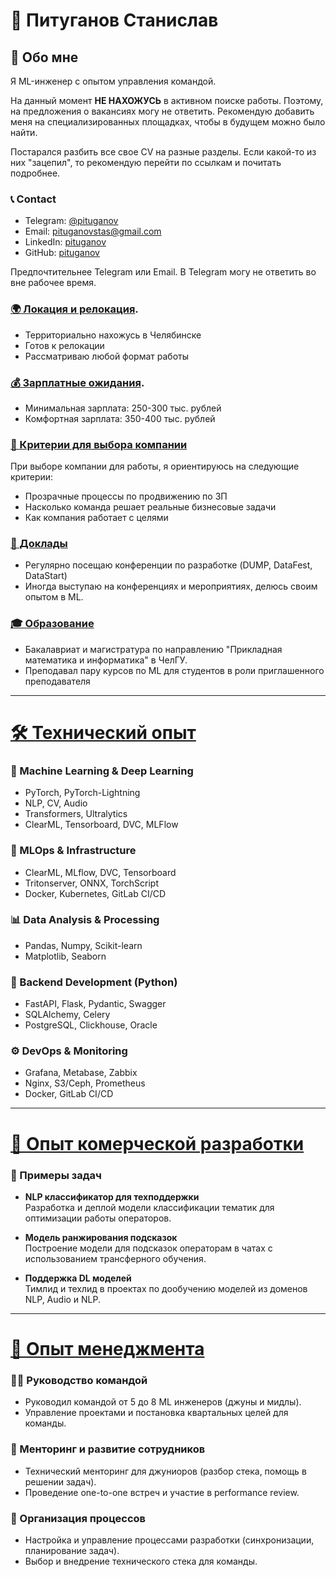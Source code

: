 # 👤 Питуганов Станислав

## 📝 Обо мне

Я ML-инженер с опытом управления командой.

На данный момент **НЕ НАХОЖУСЬ** в активном поиске работы.
Поэтому, на предложения о вакансиях могу не ответить. Рекомендую добавить меня на специализированных площадках, чтобы в будущем можно было найти.

Постарался разбить все свое CV на разные разделы. 
Если какой-то из них "зацепил", то рекомендую перейти по ссылкам и почитать подробнее.

### 📞 Contact
- Telegram: [@pituganov](https://t.me/pituganov)
- Email: [pituganovstas@gmail.com](mailto:pituganovstas@gmail.com)
- LinkedIn: [pituganov](https://linkedin.com/in/pituganov)
- GitHub: [pituganov](https://github.com/pituganov)

Предпочтительнее Telegram или Email. В Telegram могу не ответить во вне рабочее время.

### [🌍 Локация и релокация](./about-me/location.md).

- Территориально нахожусь в Челябинске
- Готов к релокации
- Рассматриваю любой формат работы

### [💰 Зарплатные ожидания](./about-me/salary.md).
- Минимальная зарплата: 250-300 тыс. рублей
- Комфортная зарплата: 350-400 тыс. рублей

### [🏢 Критерии для выбора компании](./about-me/criteria-for-company.md)

При выборе компании для работы, я ориентируюсь на следующие критерии:
- Прозрачные процессы по продвижению по ЗП
- Насколько команда решает реальные бизнесовые задачи
- Как компания работает с целями

### [🎤 Доклады](./about-me/speeches.md)

- Регулярно посещаю конференции по разработке (DUMP, DataFest, DataStart)
- Иногда выступаю на конференциях и мероприятиях, делюсь своим опытом в ML.

### [🎓 Образование](./about-me/education.md)
- Бакалавриат и магистратура по направлению "Прикладная математика и информатика" в ЧелГУ.
- Преподавал пару курсов по ML для студентов в роли приглашенного преподавателя

---

# [🛠️ Технический опыт](./about-me/tools.md)

### 🤖 Machine Learning & Deep Learning
- PyTorch, PyTorch-Lightning
- NLP, CV, Audio
- Transformers, Ultralytics
- ClearML, Tensorboard, DVC, MLFlow

### 🧰 MLOps & Infrastructure
- ClearML, MLflow, DVC, Tensorboard
- Tritonserver, ONNX, TorchScript
- Docker, Kubernetes, GitLab CI/CD

### 📊 Data Analysis & Processing
- Pandas, Numpy, Scikit-learn
- Matplotlib, Seaborn

### 🐍 Backend Development (Python)
- FastAPI, Flask, Pydantic, Swagger
- SQLAlchemy, Celery
- PostgreSQL, Clickhouse, Oracle

### ⚙️ DevOps & Monitoring
- Grafana, Metabase, Zabbix
- Nginx, S3/Ceph, Prometheus
- Docker, GitLab CI/CD

---

# [💼 Опыт комерческой разработки](projects.md)

### 🔑 Примеры задач
- **NLP классификатор для техподдержки**  
  Разработка и деплой модели классификации тематик для оптимизации работы операторов.
  
- **Модель ранжирования подсказок**  
  Построение модели для подсказок операторам в чатах с использованием трансферного обучения.

- **Поддержка DL моделей**  
  Тимлид и техлид в проектах по дообучению моделей из доменов NLP, Audio и NLP.

---

# [👥 Опыт менеджмента](team_lead_experience.md)

### 👨‍🏫 Руководство командой
- Руководил командой от 5 до 8 ML инженеров (джуны и мидлы).
- Управление проектами и постановка квартальных целей для команды.

### 🤝 Менторинг и развитие сотрудников
- Технический менторинг для джуниоров (разбор стека, помощь в решении задач).
- Проведение one-to-one встреч и участие в performance review.

### 🔄 Организация процессов
- Настройка и управление процессами разработки (синхронизации, планирование задач).
- Выбор и внедрение технического стека для команды.
